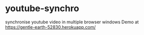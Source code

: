 # youtube-synchro
synchronise youtube video in multiple browser windows
Demo at https://gentle-earth-52830.herokuapp.com/